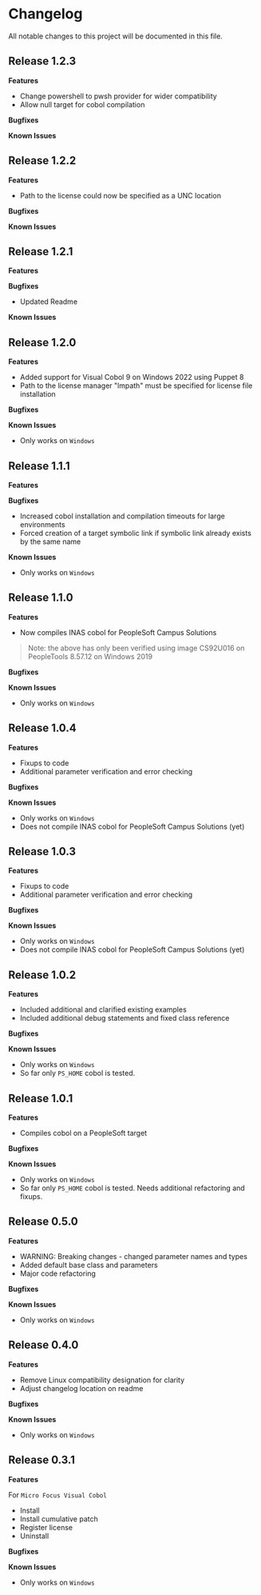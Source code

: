 # Changelog

All notable changes to this project will be documented in this file.

## Release 1.2.3

**Features**

* Change powershell to pwsh provider for wider compatibility
* Allow null target for cobol compilation

**Bugfixes**

**Known Issues**


## Release 1.2.2

**Features**

* Path to the license could now be specified as a UNC location

**Bugfixes**

**Known Issues**


## Release 1.2.1

**Features**

**Bugfixes**

* Updated Readme

**Known Issues**


## Release 1.2.0

**Features**

* Added support for Visual Cobol 9 on Windows 2022 using Puppet 8
* Path to the license manager "lmpath" must be specified for license file installation

**Bugfixes**

**Known Issues**

* Only works on `Windows`

## Release 1.1.1

**Features**

**Bugfixes**

* Increased cobol installation and compilation timeouts for large environments
* Forced creation of a target symbolic link if symbolic link already exists by the same name

**Known Issues**

* Only works on `Windows`

## Release 1.1.0

**Features**

* Now compiles INAS cobol for PeopleSoft Campus Solutions

> Note: the above has only been verified using image CS92U016 on PeopleTools 8.57.12 on Windows 2019

**Bugfixes**

**Known Issues**

* Only works on `Windows`

## Release 1.0.4

**Features**

* Fixups to code
* Additional parameter verification and error checking

**Bugfixes**

**Known Issues**

* Only works on `Windows`
* Does not compile INAS cobol for PeopleSoft Campus Solutions (yet)

## Release 1.0.3

**Features**

* Fixups to code
* Additional parameter verification and error checking

**Bugfixes**

**Known Issues**

* Only works on `Windows`
* Does not compile INAS cobol for PeopleSoft Campus Solutions (yet)

## Release 1.0.2

**Features**

* Included additional and clarified existing examples
* Included additional debug statements and fixed class reference

**Bugfixes**

**Known Issues**

* Only works on `Windows`
* So far only `PS_HOME` cobol is tested.

## Release 1.0.1

**Features**

* Compiles cobol on a PeopleSoft target

**Bugfixes**

**Known Issues**

* Only works on `Windows`
* So far only `PS_HOME` cobol is tested.  Needs additional refactoring and fixups.

## Release 0.5.0

**Features**

* WARNING: Breaking changes - changed parameter names and types
* Added default base class and parameters
* Major code refactoring

**Bugfixes**

**Known Issues**

* Only works on `Windows`

## Release 0.4.0

**Features**

* Remove Linux compatibility designation for clarity
* Adjust changelog location on readme

**Bugfixes**

**Known Issues**

* Only works on `Windows`

## Release 0.3.1

**Features**

For `Micro Focus Visual Cobol`
* Install
* Install cumulative patch
* Register license
* Uninstall

**Bugfixes**

**Known Issues**

* Only works on `Windows`
